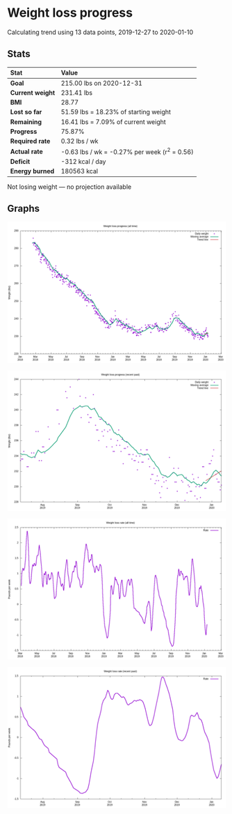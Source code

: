 # Weight loss progress

Calculating trend using 13 data points, 2019-12-27 to 2020-01-10

## Stats

Stat|Value
:-|:-
**Goal**|215.00 lbs on 2020-12-31
**Current weight**|231.41 lbs
**BMI**|28.77
**Lost so far**|51.59 lbs = 18.23% of starting weight
**Remaining**|16.41 lbs =  7.09% of current  weight
**Progress**|75.87%
**Required rate**|0.32 lbs / wk
**Actual rate**|-0.63 lbs / wk = -0.27% per week  (r<sup>2</sup> = 0.56)
**Deficit**|-312 kcal / day
**Energy burned**|180563 kcal

Not losing weight &mdash; no projection available

## Graphs

![](weight-graph-alltime.png)

![](weight-graph-recent.png)

![](rate-graph-alltime.png)

![](rate-graph-recent.png)
